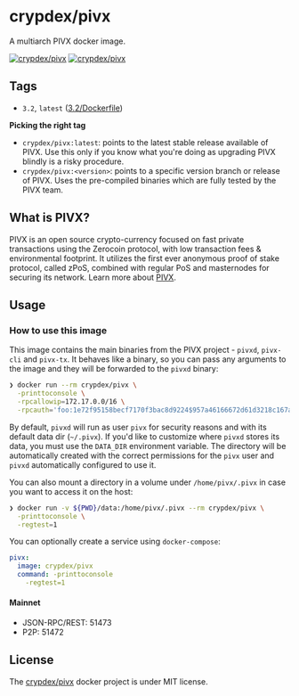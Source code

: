 # crypdex/pivx

A multiarch PIVX docker image.

[![crypdex/pivx][docker-pulls-image]][docker-hub-url] [![crypdex/pivx][docker-stars-image]][docker-hub-url]

## Tags

- `3.2`, `latest` ([3.2/Dockerfile](https://github.com/crypdex/docker-pivx/blob/master/3.2))
  <!-- - `3.1.1`, `3.1` ([3.1/Dockerfile](https://github.com/crypdex/docker-pivx/blob/master/0.15/Dockerfile)) -->

**Picking the right tag**

- `crypdex/pivx:latest`: points to the latest stable release available of PIVX. Use this only if you know what you're doing as upgrading PIVX blindly is a risky procedure.
- `crypdex/pivx:<version>`: points to a specific version branch or release of PIVX. Uses the pre-compiled binaries which are fully tested by the PIVX team.

## What is PIVX?

PIVX is an open source crypto-currency focused on fast private transactions using the Zerocoin protocol, with low transaction fees & environmental footprint. It utilizes the first ever anonymous proof of stake protocol, called zPoS, combined with regular PoS and masternodes for securing its network. Learn more about [PIVX](https://github.com/PIVX-Project/PIVX).

## Usage

### How to use this image

This image contains the main binaries from the PIVX project - `pivxd`, `pivx-cli` and `pivx-tx`. It behaves like a binary, so you can pass any arguments to the image and they will be forwarded to the `pivxd` binary:

```sh
❯ docker run --rm crypdex/pivx \
  -printtoconsole \
  -rpcallowip=172.17.0.0/16 \
  -rpcauth='foo:1e72f95158becf7170f3bac8d9224$957a46166672d61d3218c167a223ed5290389e9990cc57397d24c979b4853f8e'
```

By default, `pivxd` will run as user `pivx` for security reasons and with its default data dir (`~/.pivx`). If you'd like to customize where `pivxd` stores its data, you must use the `DATA_DIR` environment variable. The directory will be automatically created with the correct permissions for the `pivx` user and `pivxd` automatically configured to use it.

You can also mount a directory in a volume under `/home/pivx/.pivx` in case you want to access it on the host:

```sh
❯ docker run -v ${PWD}/data:/home/pivx/.pivx --rm crypdex/pivx \
  -printtoconsole \
  -regtest=1
```

You can optionally create a service using `docker-compose`:

```yml
pivx:
  image: crypdex/pivx
  command: -printtoconsole
    -regtest=1
```

#### Mainnet

- JSON-RPC/REST: 51473
- P2P: 51472

## License

The [crypdex/pivx][docker-hub-url] docker project is under MIT license.

[docker-hub-url]: https://hub.docker.com/r/crypdex/pivx
[docker-pulls-image]: https://img.shields.io/docker/pulls/crypdex/pivx.svg?style=flat-square
[docker-stars-image]: https://img.shields.io/docker/stars/crypdex/pivx.svg?style=flat-square
